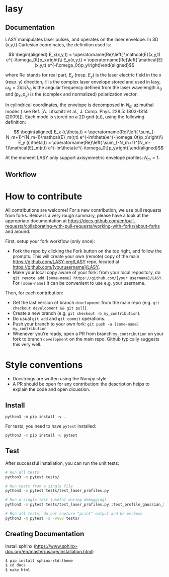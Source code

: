# lasy

## Documentation

LASY manipulates laser pulses, and operates on the laser envelope. In 3D (x,y,t) Cartesian coordinates, the definition used is:

```math
   \begin{aligned} 
   E_x(x,y,t) = \operatorname{Re}\left( \mathcal{E}(x,y,t) e^{-i\omega_0t}p_x\right)\\
   E_y(x,y,t) = \operatorname{Re}\left( \mathcal{E}(x,y,t) e^{-i\omega_0t}p_y\right)\end{aligned}
```

where $\operatorname{Re}$ stands for real part,  $E_x$ (resp. $E_y$) is the laser electric field in the x (resp. y) direction, $\mathcal{E}$ is the complex laser envelope stored and used in lasy, $\omega_0 = 2\pi c/\lambda_0$ is the angular frequency defined from the laser wavelength $\lambda_0$ and $(p_x,p_y)$ is the (complex and normalized) polarization vector.

In cylindrical coordinates, the envelope is decomposed in $N_m$ azimuthal modes ( see Ref. [A. Lifschitz et al., J. Comp. Phys. 228.5: 1803-1814 (2009)]). Each mode is stored on a 2D grid (r,t), using the following definition:

```math
   \begin{aligned}
   E_x (r,\theta,t) = \operatorname{Re}\left( \sum_{-N_m+1}^{N_m-1}\mathcal{E}_m(r,t) e^{-im\theta}e^{-i\omega_0t}p_x\right)\\
   E_y (r,\theta,t) = \operatorname{Re}\left( \sum_{-N_m+1}^{N_m-1}\mathcal{E}_m(r,t) e^{-im\theta}e^{-i\omega_0t}p_y\right).\end{aligned}
```

At the moment LASY only support axisymmetric envelope profiles: $N_m=1$.
 
## Workflow

# How to contribute

All contributions are welcome! For a new contribution, we use pull requests from forks. Below is a very rough summary, please have a look at the appropriate documentation at https://docs.github.com/en/pull-requests/collaborating-with-pull-requests/working-with-forks/about-forks and around.

First, setup your fork workflow (only once):
- Fork the repo by clicking the Fork button on the top right, and follow the prompts. This will create your own (remote) copy of the main https://github.com/LASY-org/LASY repo, located at https://github.com/[yourusername]/LASY.
- Make your local copy aware of your fork: from your local repository, do `git remote add [some-name] https://github.com/[your username]/LASY`. For `[some-name]` it can be convenient to use e.g. your username.

Then, for each contribution:
- Get the last version of branch `development` from the main repo (e.g. `git checkout development && git pull`).
- Create a new branch (e.g. `git checkout -b my_contribution`).
- Do usual `git add` and `git commit` operations.
- Push your branch to your own fork: `git push -u [some-name] my_contribution`
- Whenever you're ready, open a PR from branch `my_contribution` on your fork to branch `development` on the main repo. Github typically suggests this very well.

# Style conventions

- Docstrings are written using the Numpy style.
- A PR should be open for any contribution: the description helps to explain the code and open dicussion.

## Install

```
python3 -m pip install -v .
```

For tests, you need to have `pytest` installed:
```bash
python3 -m pip install -U pytest
```

## Test

After successful installation, you can run the unit tests:
```bash
# Run all tests
python3 -m pytest tests/

# Run tests from a single file
python3 -m pytest tests/test_laser_profiles.py

# Run a single test (useful during debugging)
python3 -m pytest tests/test_laser_profiles.py::test_profile_gaussian_3d_cartesian

# Run all tests, do not capture "print" output and be verbose
python3 -m pytest -s -vvvv tests/
```
## Creating Documentation
Install sphinx (https://www.sphinx-doc.org/en/master/usage/installation.html)

```bash
$ pip install sphinx-rtd-theme
$ cd docs
$ make html
```